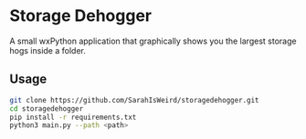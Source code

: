 # Storage Dehogger

A small wxPython application that graphically shows you the largest storage hogs inside a folder.

## Usage

```bash
git clone https://github.com/SarahIsWeird/storagedehogger.git
cd storagedehogger
pip install -r requirements.txt
python3 main.py --path <path>
```
